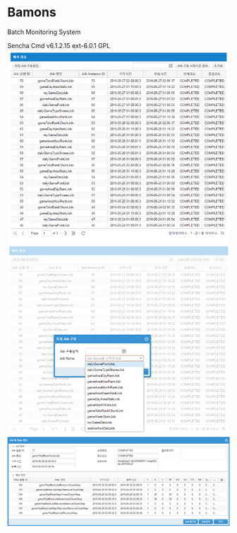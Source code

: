 # Bamons
Batch Monitoring System

Sencha Cmd v6.1.2.15
ext-6.0.1 GPL
![Screen](./document/image/bamons-1.png)
![Screen](./document/image/bamons-2.png)
![Screen](./document/image/bamons-3.png)